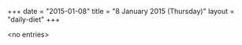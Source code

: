+++
date = "2015-01-08"
title = "8 January 2015 (Thursday)"
layout = "daily-diet"
+++


\<no entries\>

